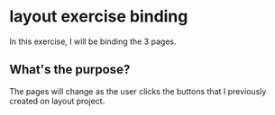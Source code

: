 # layout exercise binding

In this exercise, I will be binding the 3 pages.

## What's the purpose?

The pages will change as the user clicks the buttons that I previously created on layout project.
